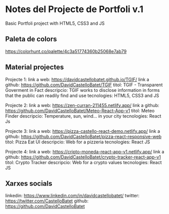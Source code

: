 # Notes del Projecte de Portfoli v.1
Basic Portfoli project with HTML5, CSS3 and JS

## Paleta de colors
https://colorhunt.co/palette/4c3a51774360b25068e7ab79

## Material projectes
Projecte 1:
link a web: https://davidcastellobatet.github.io/TGIF/
link a github: https://github.com/DavidCastelloBatet/TGIF
titol: TGIF - Transparent Goverment in Fact
descripcio: TGIF works to disclose information in forms that the public can readily find and use
tecnologies: HTML5, CSS3 and JS

Projecte 2:
link a web: https://zen-curran-211455.netlify.app/
link a github: https://github.com/DavidCastelloBatet/Meteo-React-App-v1
titol: Meteo Finder
descripcio: Temperature, sun, wind... in your city
tecnologies: React Js

Projecte 3:
link a web: https://pizza-castello-react-demo.netlify.app/
link a github: https://github.com/DavidCastelloBatet/pizza-react-responsive-web
titol: Pizza Eat UI
descripcio: Web for a pizzeria
tecnologies: React JS

Projecte 4:
link a web: https://cripto-moneda-react-app-v1.netlify.app/
link a github: https://github.com/DavidCastelloBatet/crypto-tracker-react-app-v1
titol: Crypto Tracker
descripcio: Web for a crypto values
tecnologies: React JS

## Xarxes socials
linkedin: https://www.linkedin.com/in/davidcastellobatet/
twitter: https://twitter.com/CastelloBatet
github: https://github.com/DavidCastelloBatet
